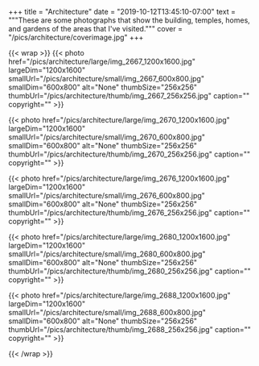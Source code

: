 +++
title = "Architecture"
date = "2019-10-12T13:45:10-07:00"
text = """These are some photographs that show the building, temples, homes, and gardens of the areas that I've visited."""
cover = "/pics/architecture/coverimage.jpg"
+++

{{< wrap >}}
{{< photo href="/pics/architecture/large/img_2667_1200x1600.jpg" largeDim="1200x1600" smallUrl="/pics/architecture/small/img_2667_600x800.jpg" smallDim="600x800" alt="None" thumbSize="256x256" thumbUrl="/pics/architecture/thumb/img_2667_256x256.jpg" caption="" copyright="" >}}

{{< photo href="/pics/architecture/large/img_2670_1200x1600.jpg" largeDim="1200x1600" smallUrl="/pics/architecture/small/img_2670_600x800.jpg" smallDim="600x800" alt="None" thumbSize="256x256" thumbUrl="/pics/architecture/thumb/img_2670_256x256.jpg" caption="" copyright="" >}}

{{< photo href="/pics/architecture/large/img_2676_1200x1600.jpg" largeDim="1200x1600" smallUrl="/pics/architecture/small/img_2676_600x800.jpg" smallDim="600x800" alt="None" thumbSize="256x256" thumbUrl="/pics/architecture/thumb/img_2676_256x256.jpg" caption="" copyright="" >}}

{{< photo href="/pics/architecture/large/img_2680_1200x1600.jpg" largeDim="1200x1600" smallUrl="/pics/architecture/small/img_2680_600x800.jpg" smallDim="600x800" alt="None" thumbSize="256x256" thumbUrl="/pics/architecture/thumb/img_2680_256x256.jpg" caption="" copyright="" >}}

{{< photo href="/pics/architecture/large/img_2688_1200x1600.jpg" largeDim="1200x1600" smallUrl="/pics/architecture/small/img_2688_600x800.jpg" smallDim="600x800" alt="None" thumbSize="256x256" thumbUrl="/pics/architecture/thumb/img_2688_256x256.jpg" caption="" copyright="" >}}

{{< /wrap >}}
